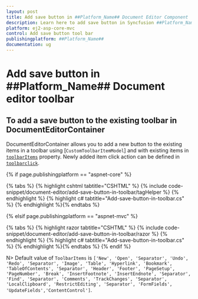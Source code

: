 ```yaml
---
layout: post
title: Add save button in ##Platform_Name## Document Editor Component
description: Learn here to add save button in Syncfusion ##Platform_Name## Document Editor component of Syncfusion Essential JS 2 and more.
platform: ej2-asp-core-mvc
control: Add save button tool bar 
publishingplatform: ##Platform_Name##
documentation: ug
---
```



# Add save button in ##Platform_Name## Document editor toolbar

## To add a save button to the existing toolbar in DocumentEditorContainer

DocumentEditorContainer allows you to add a new button to the existing items in a toolbar using [`CustomToolbarItemModel`] and with existing items in [`toolbarItems`](https://help.syncfusion.com/cr/aspnetcore-js2/Syncfusion.EJ2.DocumentEditor.DocumentEditorContainer.html#Syncfusion_EJ2_DocumentEditor_DocumentEditorContainer_ToolbarItems) property. Newly added item click action can be defined in [`toolbarclick`](https://help.syncfusion.com/cr/aspnetcore-js2/Syncfusion.EJ2.DocumentEditor.DocumentEditorContainer.html#Syncfusion_EJ2_DocumentEditor_DocumentEditorContainer_ToolbarClick).

{% if page.publishingplatform == "aspnet-core" %}

{% tabs %}
{% highlight cshtml tabtitle="CSHTML" %}
{% include code-snippet/document-editor/add-save-button-in-toolbar/tagHelper %}
{% endhighlight %}
{% highlight c# tabtitle="Add-save-button-in-toolbar.cs" %}
{% endhighlight %}{% endtabs %}

{% elsif page.publishingplatform == "aspnet-mvc" %}

{% tabs %}
{% highlight razor tabtitle="CSHTML" %}
{% include code-snippet/document-editor/add-save-button-in-toolbar/razor %}
{% endhighlight %}
{% highlight c# tabtitle="Add-save-button-in-toolbar.cs" %}
{% endhighlight %}{% endtabs %}
{% endif %}



N> Default value of `ToolbarItems` is `['New', 'Open', 'Separator', 'Undo', 'Redo', 'Separator', 'Image', 'Table', 'Hyperlink', 'Bookmark', 'TableOfContents', 'Separator', 'Header', 'Footer', 'PageSetup', 'PageNumber', 'Break', 'InsertFootnote', 'InsertEndnote', 'Separator', 'Find', 'Separator', 'Comments', 'TrackChanges', 'Separator', 'LocalClipboard', 'RestrictEditing', 'Separator', 'FormFields', 'UpdateFields','ContentControl']`.